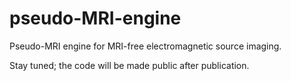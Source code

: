 # pseudo-MRI-engine
Pseudo-MRI engine for MRI-free electromagnetic source imaging.

Stay tuned; the code will be made public after publication.
